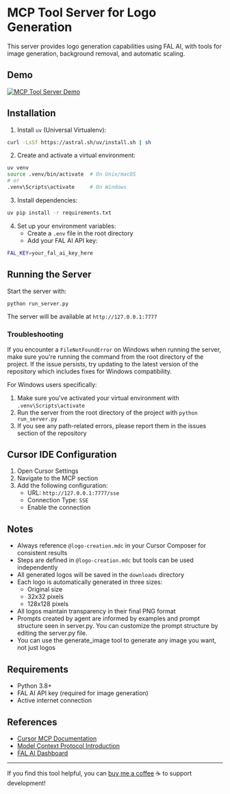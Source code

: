 # MCP Tool Server for Logo Generation

This server provides logo generation capabilities using FAL AI, with tools for image generation, background removal, and automatic scaling.

## Demo

[![MCP Tool Server Demo](https://img.youtube.com/vi/Miemu1xEZng/0.jpg)](https://www.youtube.com/watch?v=Miemu1xEZng)

## Installation

1. Install `uv` (Universal Virtualenv):

```bash
curl -LsSf https://astral.sh/uv/install.sh | sh
```

2. Create and activate a virtual environment:

```bash
uv venv
source .venv/bin/activate  # On Unix/macOS
# or
.venv\Scripts\activate     # On Windows
```

3. Install dependencies:

```bash
uv pip install -r requirements.txt
```

4. Set up your environment variables:
   - Create a `.env` file in the root directory
   - Add your FAL AI API key:

```bash
FAL_KEY=your_fal_ai_key_here
```

## Running the Server

Start the server with:

```bash
python run_server.py
```

The server will be available at `http://127.0.0.1:7777`

### Troubleshooting

If you encounter a `FileNotFoundError` on Windows when running the server, make sure you're running the command from the root directory of the project. If the issue persists, try updating to the latest version of the repository which includes fixes for Windows compatibility.

For Windows users specifically:

1. Make sure you've activated your virtual environment with `.venv\Scripts\activate`
2. Run the server from the root directory of the project with `python run_server.py`
3. If you see any path-related errors, please report them in the issues section of the repository

## Cursor IDE Configuration

1. Open Cursor Settings
2. Navigate to the MCP section
3. Add the following configuration:
   - URL: `http://127.0.0.1:7777/sse`
   - Connection Type: `SSE`
   - Enable the connection

## Notes

- Always reference `@logo-creation.mdc` in your Cursor Composer for consistent results
- Steps are defined in `@logo-creation.mdc` but tools can be used independently
- All generated logos will be saved in the `downloads` directory
- Each logo is automatically generated in three sizes:
  - Original size
  - 32x32 pixels
  - 128x128 pixels
- All logos maintain transparency in their final PNG format
- Prompts created by agent are informed by examples and prompt structure seen in server.py. You can customize the prompt structure by editing the server.py file.
- You can use the generate_image tool to generate any image you want, not just logos

## Requirements

- Python 3.8+
- FAL AI API key (required for image generation)
- Active internet connection

## References

- [Cursor MCP Documentation](https://docs.cursor.com/context/model-context-protocol)
- [Model Context Protocol Introduction](https://modelcontextprotocol.io/introduction)
- [FAL AI Dashboard](https://fal.ai/dashboard)

---

If you find this tool helpful, you can [buy me a coffee](https://buymeacoffee.com/sshtunnelvision) ☕️ to support development!
